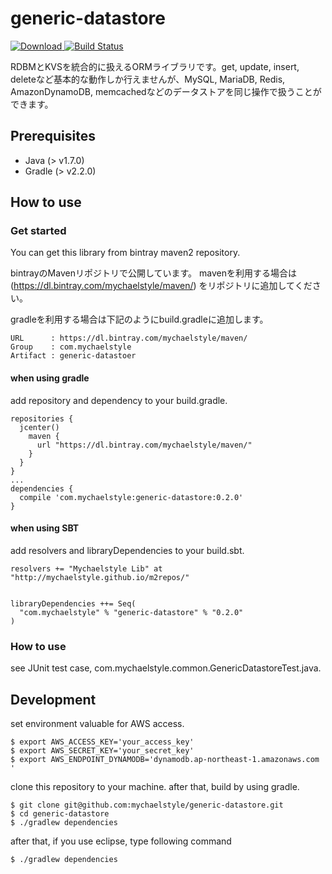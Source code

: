generic-datastore
=================================

[ ![Download](https://api.bintray.com/packages/mychaelstyle/maven/generic-datastore/images/download.svg) ](https://bintray.com/mychaelstyle/maven/generic-datastore/_latestVersion)
[![Build Status](https://travis-ci.org/mychaelstyle/generic-datastore.svg?branch=master)](https://travis-ci.org/mychaelstyle/generic-datastore)


RDBMとKVSを統合的に扱えるORMライブラリです。get, update, insert, deleteなど基本的な動作しか行えませんが、MySQL, MariaDB, Redis, AmazonDynamoDB, memcachedなどのデータストアを同じ操作で扱うことができます。

## Prerequisites

* Java (> v1.7.0)
* Gradle (> v2.2.0)

## How to use

### Get started

You can get this library from bintray maven2 repository.

bintrayのMavenリポジトリで公開しています。
mavenを利用する場合は (https://dl.bintray.com/mychaelstyle/maven/) をリポジトリに追加してください。

gradleを利用する場合は下記のようにbuild.gradleに追加します。


```
URL      : https://dl.bintray.com/mychaelstyle/maven/
Group    : com.mychaelstyle
Artifact : generic-datastoer
```

#### when using gradle

add repository and dependency to your build.gradle.

```
repositories {
  jcenter()
    maven {
      url "https://dl.bintray.com/mychaelstyle/maven/"
    }
  }
}
...
dependencies {
  compile 'com.mychaelstyle:generic-datastore:0.2.0'
}
```

#### when using SBT

add resolvers and libraryDependencies to your build.sbt.

```
resolvers += "Mychaelstyle Lib" at "http://mychaelstyle.github.io/m2repos/"


libraryDependencies ++= Seq(
  "com.mychaelstyle" % "generic-datastore" % "0.2.0"
)
```

### How to use

see JUnit test case, com.mychaelstyle.common.GenericDatastoreTest.java.


## Development

set environment valuable for AWS access.

```
$ export AWS_ACCESS_KEY='your_access_key'
$ export AWS_SECRET_KEY='your_secret_key'
$ export AWS_ENDPOINT_DYNAMODB='dynamodb.ap-northeast-1.amazonaws.com '
```

clone this repository to your machine.
after that, build by using gradle.

```
$ git clone git@github.com:mychaelstyle/generic-datastore.git
$ cd generic-datastore
$ ./gradlew dependencies
```

after that, if you use eclipse, type following command

```
$ ./gradlew dependencies
